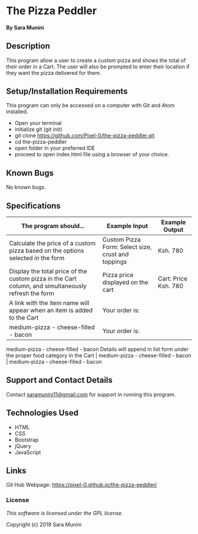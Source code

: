 # The Pizza Peddler


#### By Sara Munini

## Description

This program allow a user to create a custom pizza and shows the total of their order in a Cart. The user will also be prompted to enter their location if they want the pizza delivered for them.

## Setup/Installation Requirements

This program can only be accessed on a computer with Git and Atom installed.

* Open your terminal
* initialize git (git init)
* git clone https://github.com/Pixel-0/the-pizza-peddler.git
* cd the-pizza-peddler
* open folder in your preferred IDE
* proceed to open index.html file using a browser of your choice.


## Known Bugs

No known bugs.

## Specifications

The program should... | Example Input | Example Output
----- | ----- | -----
Calculate the price of a custom pizza based on the options selected in the form | Custom Pizza Form: Select size, crust and toppings | Ksh. 780
Display the total price of the custom pizza in the Cart column, and simultaneously refresh the form | Pizza price displayed on the cart | Cart: Price Ksh. 780
A link with the item name will appear when an item is added to the Cart | Your order is:
medium-pizza - cheese-filled - bacon | Your order is:
medium-pizza - cheese-filled - bacon
Details will append in list form under the proper food category in the Cart | medium-pizza - cheese-filled - bacon | medium-pizza - cheese-filled - bacon 


## Support and Contact Details

Contact saramunini11@gmail.com for support in running this program.

## Technologies Used

* HTML
* CSS
* Bootstrap
* jQuery
* JavaScript

## Links

Git Hub Webpage: https://pixel-0.github.io/the-pizza-peddler/

### License

*This software is licensed under the GPL license.*

Copyright (c) 2019 Sara Munini
